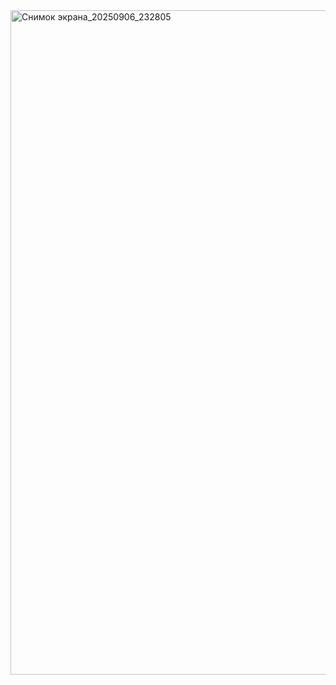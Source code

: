 <img width="1230" height="1063" alt="Снимок экрана_20250906_232805" src="https://github.com/user-attachments/assets/a51e4eb2-651d-4313-9e0d-72bfc25df11b" />
